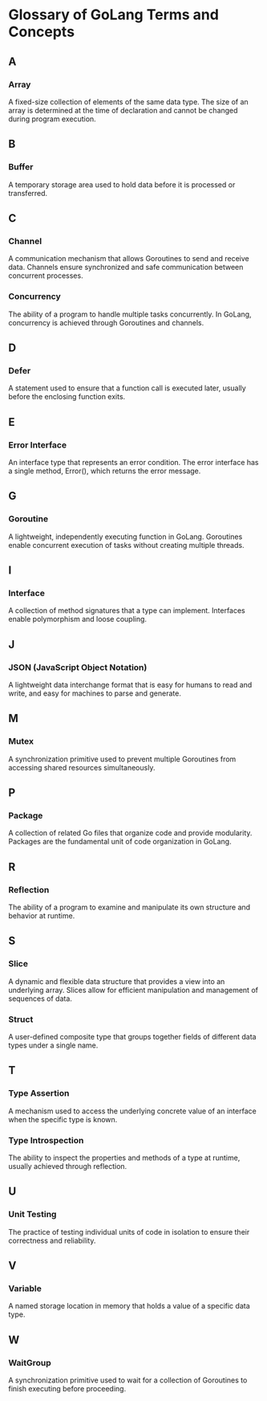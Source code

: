 # Glossary of GoLang Terms and Concepts
## A
### Array
A fixed-size collection of elements of the same data type. The size of an array is determined at the time of declaration and cannot be changed during program execution.

## B
### Buffer
A temporary storage area used to hold data before it is processed or transferred.

## C
### Channel
A communication mechanism that allows Goroutines to send and receive data. Channels ensure synchronized and safe communication between concurrent processes.

### Concurrency
The ability of a program to handle multiple tasks concurrently. In GoLang, concurrency is achieved through Goroutines and channels.

## D
### Defer
A statement used to ensure that a function call is executed later, usually before the enclosing function exits.

## E
### Error Interface
An interface type that represents an error condition. The error interface has a single method, Error(), which returns the error message.

## G
### Goroutine
A lightweight, independently executing function in GoLang. Goroutines enable concurrent execution of tasks without creating multiple threads.

## I
### Interface
A collection of method signatures that a type can implement. Interfaces enable polymorphism and loose coupling.

## J
### JSON (JavaScript Object Notation)
A lightweight data interchange format that is easy for humans to read and write, and easy for machines to parse and generate.

## M
### Mutex
A synchronization primitive used to prevent multiple Goroutines from accessing shared resources simultaneously.

## P
### Package
A collection of related Go files that organize code and provide modularity. Packages are the fundamental unit of code organization in GoLang.

## R
### Reflection
The ability of a program to examine and manipulate its own structure and behavior at runtime.

## S
### Slice
A dynamic and flexible data structure that provides a view into an underlying array. Slices allow for efficient manipulation and management of sequences of data.

### Struct
A user-defined composite type that groups together fields of different data types under a single name.

## T
### Type Assertion
A mechanism used to access the underlying concrete value of an interface when the specific type is known.

### Type Introspection
The ability to inspect the properties and methods of a type at runtime, usually achieved through reflection.

## U
### Unit Testing
The practice of testing individual units of code in isolation to ensure their correctness and reliability.

## V
### Variable
A named storage location in memory that holds a value of a specific data type.

## W
### WaitGroup
A synchronization primitive used to wait for a collection of Goroutines to finish executing before proceeding.


